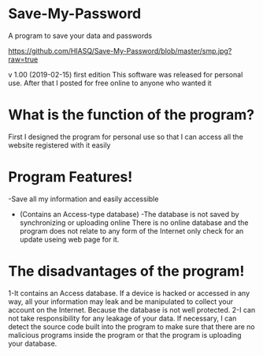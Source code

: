 # Save-My-Password
A program to save your data and passwords

https://github.com/HIASQ/Save-My-Password/blob/master/smp.jpg?raw=true

v 1.00 (2019-02-15)
first edition
This software was released for personal use.
After that I posted for free online to anyone who wanted it
# What is the function of the program?
First I designed the program for personal use so that
I can access all the website registered with it easily
# Program Features!
-Save all my information and easily accessible
- (Contains an Access-type database)
-The database is not saved by synchronizing or uploading online
There is no online database and the program does not
relate to any form of the Internet
only check for an update useing web page for it.
# The disadvantages of the program!
1-It contains an Access database. If a device is hacked or
accessed in any way, all your information may leak and be manipulated to collect your
account on the Internet. Because the database is not well protected.
2-I can not take responsibility for any leakage of your data. If necessary,
I can detect the source code built into the program to make sure that there are no
malicious programs inside the program or that the program is uploading your database.
